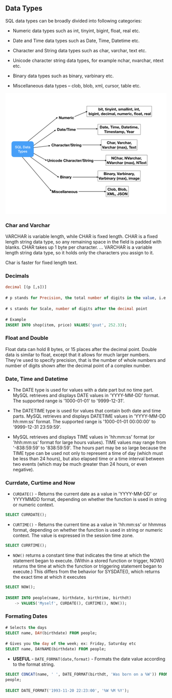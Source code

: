 ## Data Types

SQL data types can be broadly divided into following categories: 

* Numeric data types such as int, tinyint, bigint, float, real etc.

* Date and Time data types such as Date, Time, Datetime etc.

* Character and String data types such as char, varchar, text etc.

* Unicode character string data types, for example nchar, nvarchar, ntext etc.

* Binary data types such as binary, varbinary etc.

* Miscellaneous data types – clob, blob, xml, cursor, table etc.


![](sql-data-types.png)

### Char and Varchar

VARCHAR is variable length, while CHAR is fixed length. CHAR is a fixed length string data type, so any remaining space in the field is padded with blanks. CHAR takes up 1 byte per character. ... VARCHAR is a variable length string data type, so it holds only the characters you assign to it.

Char is faster for fixed length text.

### Decimals

```sql
decimal [(p [,s])]

# p stands for Precision, the total number of digits in the value, i.e. on both sides of the decimal point

# s stands for Scale, number of digits after the decimal point

# Example
INSERT INTO shop(item, price) VALUES('goat', 252.33);

```


### Float and Double

Float data can hold 8 bytes, or 15 places after the decimal point. Double data is similar to float, except that it allows for much larger numbers. They're used to specify precision, that is the number of whole numbers and number of digits shown after the decimal point of a complex number.


### Date, Time and Datetime

* The DATE type is used for values with a date part but no time part. MySQL retrieves and displays DATE values in 'YYYY-MM-DD' format. The supported range is '1000-01-01' to '9999-12-31'.

* The DATETIME type is used for values that contain both date and time parts. MySQL retrieves and displays DATETIME values in 'YYYY-MM-DD hh:mm:ss' format. The supported range is '1000-01-01 00:00:00' to '9999-12-31 23:59:59'.

* MySQL retrieves and displays TIME values in 'hh:mm:ss' format (or 'hhh:mm:ss' format for large hours values). TIME values may range from '-838:59:59' to '838:59:59'. The hours part may be so large because the TIME type can be used not only to represent a time of day (which must be less than 24 hours), but also elapsed time or a time interval between two events (which may be much greater than 24 hours, or even negative).

### Currdate, Curtime and Now

* `CURDATE()` - Returns the current date as a value in 'YYYY-MM-DD' or YYYYMMDD format, depending on whether the function is used in string or numeric context.

```sql
SELECT CURRDATE();
```

* `CURTIME()` - Returns the current time as a value in 'hh:mm:ss' or hhmmss format, depending on whether the function is used in string or numeric context. The value is expressed in the session time zone.

```sql
SELECT CURRTIME();
```

* `NOW()` returns a constant time that indicates the time at which the statement began to execute. (Within a stored function or trigger, NOW() returns the time at which the function or triggering statement began to execute.) This differs from the behavior for SYSDATE(), which returns the exact time at which it executes

```sql
SELECT NOW();

INSERT INTO people(name, birthdate, birthtime, birthdt)
    -> VALUES('Myself', CURDATE(), CURTIME(), NOW());
```

### Formating Dates

```sql
# Selects the days
SELECT name, DAY(birthdate) FROM people;

# Gives you the day of the week; ex: Friday, Saturday etc
SELECT name, DAYNAME(birthdate) FROM people;
```

* **USEFUL**  - `DATE_FORMAT(date,format)` - Formats the date value according to the format string.

```sql
SELECT CONCAT(name, ' ', DATE_FORMAT(birthdt, 'Was born on a %W')) FROM
people;

SELECT DATE_FORMAT('1993-11-20 22:23:00', '%W %M %Y');
```